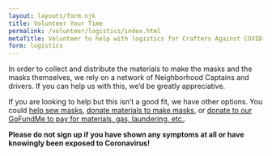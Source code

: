 ```yaml
---
layout: layouts/form.njk
title: Volunteer Your Time
permalink: /volunteer/logistics/index.html
metaTitle: Volunteer to help with logistics for Crafters Against COVID-19 Seattle
form: logistics
---
```


In order to collect and distribute the materials to make the masks and the masks themselves, we rely on a network of Neighborhood Captains and drivers. If you can help us with this, we’d be greatly appreciative.

If you are looking to help but this isn’t a good fit, we have other options. You could [help sew masks](/volunteer/sewing/), [donate materials to make masks](/volunteer/donate/), or [donate to our GoFundMe to pay for materials, gas, laundering, etc.](https://www.gofundme.com/f/crafters-against-covid19-seattle).

**Please do not sign up if you have shown any symptoms at all or have knowingly been exposed to Coronavirus!**
